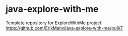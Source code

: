 # java-explore-with-me
Template repository for ExploreWithMe project.
https://github.com/ErikManv/java-explore-with-me/pull/7